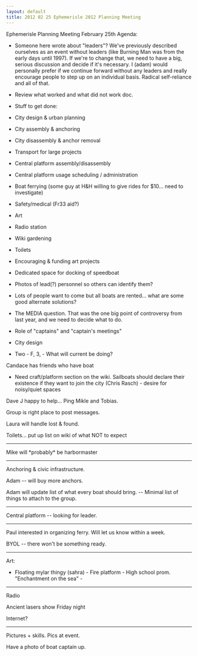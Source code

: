 ```yaml
---
layout: default
title: 2012 02 25 Ephemerisle 2012 Planning Meeting
---
```


Ephemerisle Planning Meeting February 25th Agenda:

- Someone here wrote about "leaders"? We've previously described
ourselves as an event without leaders (like Burning Man was from the
early days until 1997). If we're to change that, we need to have a big,
serious discussion and decide if it's necessary. I (adam) would
personally prefer if we continue forward without any leaders and really
encourage people to step up on an individual basis. Radical
self-reliance and all of that.

- Review what worked and what did not work doc.

- Stuff to get done:

-   City design & urban planning

-   City assembly & anchoring
-   City disassembly & anchor removal
-   Transport for large projects
-   Central platform assembly/disassembly
-   Central platform usage scheduling / administration
-   Boat ferrying (some guy at H&H willing to give rides for \$10...
    need to investigate)
-   Safety/medical (Fr33 aid?)
-   Art
-   Radio station
-   Wiki gardening
-   Toilets

- Encouraging & funding art projects

- Dedicated space for docking of speedboat

- Photos of lead(?) personnel so others can identify them?

- Lots of people want to come but all boats are rented... what are some
good alternate solutions?

- The MEDIA question. That was the one big point of controversy from
last year, and we need to decide what to do.

- Role of "captains" and "captain's meetings"

-   City design

- Two - F, 3, - What will current be doing?

Candace has friends who have boat

- Need craft/platform section on the wiki. Sailboats should declare
their existence if they want to join the city (Chris Rasch) - desire for
noisy/quiet spaces

Dave J happy to help... Ping Mikle and Tobias.

Group is right place to post messages.

Laura will handle lost & found.

Toilets... put up list on wiki of what NOT to expect

* * * * *

Mike will \*probably\* be harbormaster

* * * * *

Anchoring & civic infrastructure.

Adam -- will buy more anchors.

Adam will update list of what every boat should bring. -- Minimal list
of things to attach to the group.

* * * * *

Central platform -- looking for leader.

* * * * *

Paul interested in organizing ferry. Will let us know within a week.

BYOL -- there won't be something ready.

* * * * *

Art:

- Floating mylar thingy (sahra) - Fire platform - High school prom.
"Enchantment on the sea" -

* * * * *

Radio

Ancient lasers show Friday night

Internet?

* * * * *

Pictures + skills. Pics at event.

Have a photo of boat captain up.
